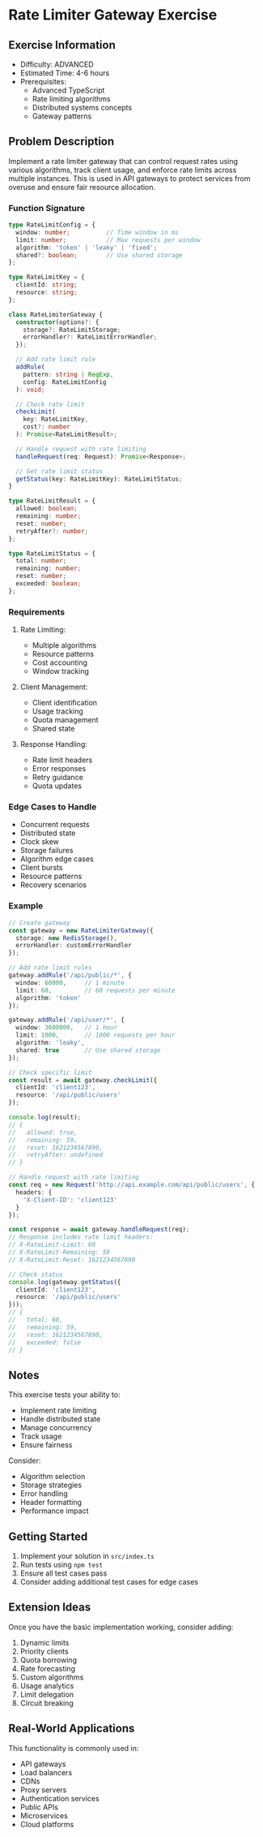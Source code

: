 # Rate Limiter Gateway Exercise

## Exercise Information
- Difficulty: ADVANCED
- Estimated Time: 4-6 hours
- Prerequisites:
    - Advanced TypeScript
    - Rate limiting algorithms
    - Distributed systems concepts
    - Gateway patterns

## Problem Description

Implement a rate limiter gateway that can control request rates using various algorithms, track client usage, and enforce rate limits across multiple instances. This is used in API gateways to protect services from overuse and ensure fair resource allocation.

### Function Signature
```typescript
type RateLimitConfig = {
  window: number;          // Time window in ms
  limit: number;           // Max requests per window
  algorithm: 'token' | 'leaky' | 'fixed';
  shared?: boolean;        // Use shared storage
};

type RateLimitKey = {
  clientId: string;
  resource: string;
};

class RateLimiterGateway {
  constructor(options?: {
    storage?: RateLimitStorage;
    errorHandler?: RateLimitErrorHandler;
  });

  // Add rate limit rule
  addRule(
    pattern: string | RegExp,
    config: RateLimitConfig
  ): void;

  // Check rate limit
  checkLimit(
    key: RateLimitKey,
    cost?: number
  ): Promise<RateLimitResult>;

  // Handle request with rate limiting
  handleRequest(req: Request): Promise<Response>;

  // Get rate limit status
  getStatus(key: RateLimitKey): RateLimitStatus;
}

type RateLimitResult = {
  allowed: boolean;
  remaining: number;
  reset: number;
  retryAfter?: number;
};

type RateLimitStatus = {
  total: number;
  remaining: number;
  reset: number;
  exceeded: boolean;
};
```

### Requirements

1. Rate Limiting:
    - Multiple algorithms
    - Resource patterns
    - Cost accounting
    - Window tracking

2. Client Management:
    - Client identification
    - Usage tracking
    - Quota management
    - Shared state

3. Response Handling:
    - Rate limit headers
    - Error responses
    - Retry guidance
    - Quota updates

### Edge Cases to Handle

- Concurrent requests
- Distributed state
- Clock skew
- Storage failures
- Algorithm edge cases
- Client bursts
- Resource patterns
- Recovery scenarios

### Example

```typescript
// Create gateway
const gateway = new RateLimiterGateway({
  storage: new RedisStorage(),
  errorHandler: customErrorHandler
});

// Add rate limit rules
gateway.addRule('/api/public/*', {
  window: 60000,     // 1 minute
  limit: 60,         // 60 requests per minute
  algorithm: 'token'
});

gateway.addRule('/api/user/*', {
  window: 3600000,   // 1 hour
  limit: 1000,       // 1000 requests per hour
  algorithm: 'leaky',
  shared: true       // Use shared storage
});

// Check specific limit
const result = await gateway.checkLimit({
  clientId: 'client123',
  resource: '/api/public/users'
});

console.log(result);
// {
//   allowed: true,
//   remaining: 59,
//   reset: 1621234567890,
//   retryAfter: undefined
// }

// Handle request with rate limiting
const req = new Request('http://api.example.com/api/public/users', {
  headers: {
    'X-Client-ID': 'client123'
  }
});

const response = await gateway.handleRequest(req);
// Response includes rate limit headers:
// X-RateLimit-Limit: 60
// X-RateLimit-Remaining: 59
// X-RateLimit-Reset: 1621234567890

// Check status
console.log(gateway.getStatus({
  clientId: 'client123',
  resource: '/api/public/users'
}));
// {
//   total: 60,
//   remaining: 59,
//   reset: 1621234567890,
//   exceeded: false
// }
```

## Notes

This exercise tests your ability to:
- Implement rate limiting
- Handle distributed state
- Manage concurrency
- Track usage
- Ensure fairness

Consider:
- Algorithm selection
- Storage strategies
- Error handling
- Header formatting
- Performance impact

## Getting Started

1. Implement your solution in `src/index.ts`
2. Run tests using `npm test`
3. Ensure all test cases pass
4. Consider adding additional test cases for edge cases

## Extension Ideas

Once you have the basic implementation working, consider adding:
1. Dynamic limits
2. Priority clients
3. Quota borrowing
4. Rate forecasting
5. Custom algorithms
6. Usage analytics
7. Limit delegation
8. Circuit breaking

## Real-World Applications

This functionality is commonly used in:
- API gateways
- Load balancers
- CDNs
- Proxy servers
- Authentication services
- Public APIs
- Microservices
- Cloud platforms
